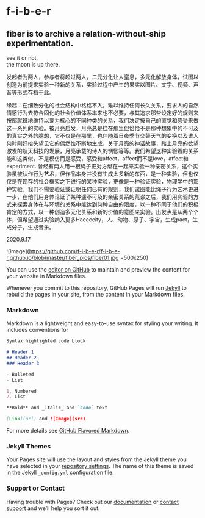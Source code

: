 # f-i-b-e-r

## fiber is to archive a relation-without-ship experimentation.

see it or not,   
the moon is up there.

发起者为两人，参与者将超过两人，二元分化让人窒息，多元化解放身体，试图以创造为前提来实验一种新的关系，实验过程中产生的果实以图片、文字、视频、声音等形式存档于此。  

缘起：在细致分化的社会结构中格格不入，难以维持任何长久关系，要求人的自然情感行为去符合固化的社会价值体系本来也不必要，与其追求那些设定好的规则来按部就班地维持以爱为核心的不同种类的关系，我们决定按自己的直觉和感受来做这一系列的实验。被月亮启发，月亮总是挂在那里但恰恰不是那种想象中的不可及的真实之外的臆想，它不仅是在那里，也伴随着日夜季节交替天气的变换以及谁人何时刚好抬头望见它的偶然性不断地生成，关于月亮的神话故事，踏上月亮的欲望激发的航天科技的发展，月亮承载的诗人的惆怅等等。我们希望这种实验着的关系能和这类似，不是模仿而是感受，感受和affect，affect而不是love，affect和experiment.
曾经有两人用一根绳子把对方绑在一起来实验一种亲密关系，这个实验虽被认作行为艺术，但作品本身并没有生成太多新的东西，是一种实验，但也仅仅是在现存的社会框架之下进行的某种实验，更像是一种验证实验，物理学中的那种实验。我们不需要验证或证明任何已有的规则，我们试图能比绳子行为艺术更进一步，在他们用身体论证了某种遥不可及的亲密关系的荒谬之后，我们用实验的方式来探索身体在与环境的关系中能达到何种自由的限度，以一种不同于他们的积极肯定的方式，以一种创造多元化关系和新的价值的意图来实验。出发点是从两个个体，但希望通过实验纳入更多Haecceity，人、动物、原子、宇宙，生成pact，生成分子，生成音乐。

2020.9.17

![image](https://github.com/f-i-b-e-r/f-i-b-e-r.github.io/blob/master/fiber_pics/fiber01.jpg =500x250) 


You can use the [editor on GitHub](https://github.com/f-i-b-e-r/fiber.github.io/edit/master/README.md) to maintain and preview the content for your website in Markdown files.

Whenever you commit to this repository, GitHub Pages will run [Jekyll](https://jekyllrb.com/) to rebuild the pages in your site, from the content in your Markdown files.

### Markdown

Markdown is a lightweight and easy-to-use syntax for styling your writing. It includes conventions for

```markdown
Syntax highlighted code block

# Header 1
## Header 2
### Header 3

- Bulleted
- List

1. Numbered
2. List

**Bold** and _Italic_ and `Code` text

[Link](url) and ![Image](src)
```

For more details see [GitHub Flavored Markdown](https://guides.github.com/features/mastering-markdown/).

### Jekyll Themes

Your Pages site will use the layout and styles from the Jekyll theme you have selected in your [repository settings](https://github.com/f-i-b-e-r/fiber.github.io/settings). The name of this theme is saved in the Jekyll `_config.yml` configuration file.

### Support or Contact

Having trouble with Pages? Check out our [documentation](https://docs.github.com/categories/github-pages-basics/) or [contact support](https://github.com/contact) and we’ll help you sort it out.
